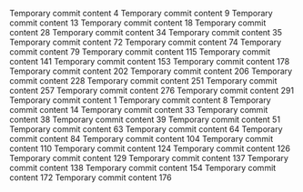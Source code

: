 Temporary commit content 4
Temporary commit content 9
Temporary commit content 13
Temporary commit content 18
Temporary commit content 28
Temporary commit content 34
Temporary commit content 35
Temporary commit content 72
Temporary commit content 74
Temporary commit content 79
Temporary commit content 115
Temporary commit content 141
Temporary commit content 153
Temporary commit content 178
Temporary commit content 202
Temporary commit content 206
Temporary commit content 228
Temporary commit content 251
Temporary commit content 257
Temporary commit content 276
Temporary commit content 291
Temporary commit content 1
Temporary commit content 8
Temporary commit content 14
Temporary commit content 33
Temporary commit content 38
Temporary commit content 39
Temporary commit content 51
Temporary commit content 63
Temporary commit content 64
Temporary commit content 84
Temporary commit content 104
Temporary commit content 110
Temporary commit content 124
Temporary commit content 126
Temporary commit content 129
Temporary commit content 137
Temporary commit content 138
Temporary commit content 154
Temporary commit content 172
Temporary commit content 176
